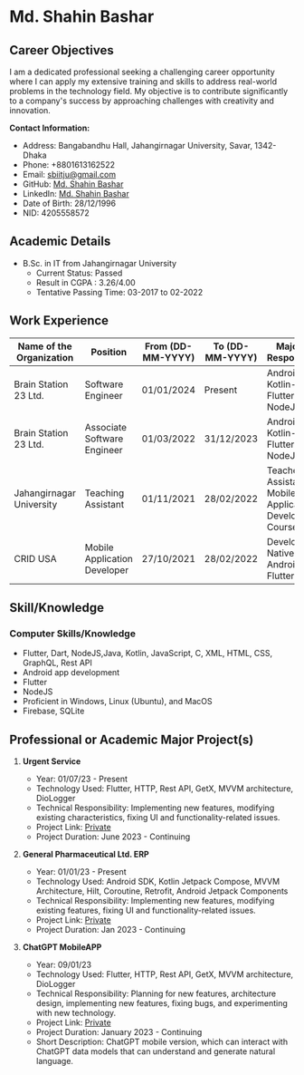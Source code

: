 # Md. Shahin Bashar

## Career Objectives

I am a dedicated professional seeking a challenging career opportunity where I can apply my extensive training and skills to address real-world problems in the technology field. My objective is to contribute significantly to a company's success by approaching challenges with creativity and innovation.

**Contact Information:**
- Address: Bangabandhu Hall, Jahangirnagar University, Savar, 1342-Dhaka
- Phone: +8801613162522
- Email: sbiitju@gmail.com
- GitHub: [Md. Shahin Bashar](https://github.com/sbiitju)
- LinkedIn: [Md. Shahin Bashar](https://www.linkedin.com/in/sbiitju/)
- Date of Birth: 28/12/1996
- NID: 4205558572

## Academic Details

- B.Sc. in IT from Jahangirnagar University
  - Current Status: Passed
  - Result in CGPA : 3.26/4.00
  - Tentative Passing Time: 03-2017 to 02-2022

## Work Experience

| Name of the Organization | Position                    | From (DD-MM-YYYY) | To (DD-MM-YYYY) | Major Job Responsibility                                        |
|--------------------------|-----------------------------|--------------------|------------------|-----------------------------------------------------------------|
| Brain Station 23 Ltd.    | Software Engineer | 01/01/2024         | Present          | Android-Kotlin-Flutter-Dart-NodeJS                              |
| Brain Station 23 Ltd.    | Associate Software Engineer | 01/03/2022         | 31/12/2023          | Android-Kotlin-Flutter-Dart-NodeJS                              |
| Jahangirnagar University  | Teaching Assistant          | 01/11/2021         | 28/02/2022       | Teacher Assistant on Mobile Application Development Course    |
| CRID USA                 | Mobile Application Developer | 27/10/2021         | 28/02/2022       | Develop both Native Android & Flutter Project                  |
                                    

## Skill/Knowledge

### Computer Skills/Knowledge
- Flutter, Dart, NodeJS,Java, Kotlin, JavaScript, C, XML, HTML, CSS, GraphQL, Rest API
- Android app development
- Flutter
- NodeJS
- Proficient in Windows, Linux (Ubuntu), and MacOS
- Firebase, SQLite

## Professional or Academic Major Project(s)

1. **Urgent Service**
   - Year: 01/07/23 - Present
   - Technology Used: Flutter, HTTP, Rest API, GetX, MVVM architecture, DioLogger
   - Technical Responsibility: Implementing new features, modifying existing characteristics, fixing UI and functionality-related issues.
   - Project Link: [Private](#)
   - Project Duration: June 2023 - Continuing

2. **General Pharmaceutical Ltd. ERP**
   - Year: 01/01/23 - Present
   - Technology Used: Android SDK, Kotlin Jetpack Compose, MVVM Architecture, Hilt, Coroutine, Retrofit, Android Jetpack Components
   - Technical Responsibility: Implementing new features, modifying existing features, fixing UI and functionality-related issues.
   - Project Link: [Private](#)
   - Project Duration: Jan 2023 - Continuing

3. **ChatGPT MobileAPP**
   - Year: 09/01/23
   - Technology Used: Flutter, HTTP, Rest API, GetX, MVVM architecture, DioLogger
   - Technical Responsibility: Planning for new features, architecture design, implementing new features, fixing bugs, and experimenting with new technology.
   - Project Link:  [Private](#)
   - Project Duration: January 2023 - Continuing
   - Short Description: ChatGPT mobile version, which can interact with ChatGPT data models that can understand and generate natural language.
   
